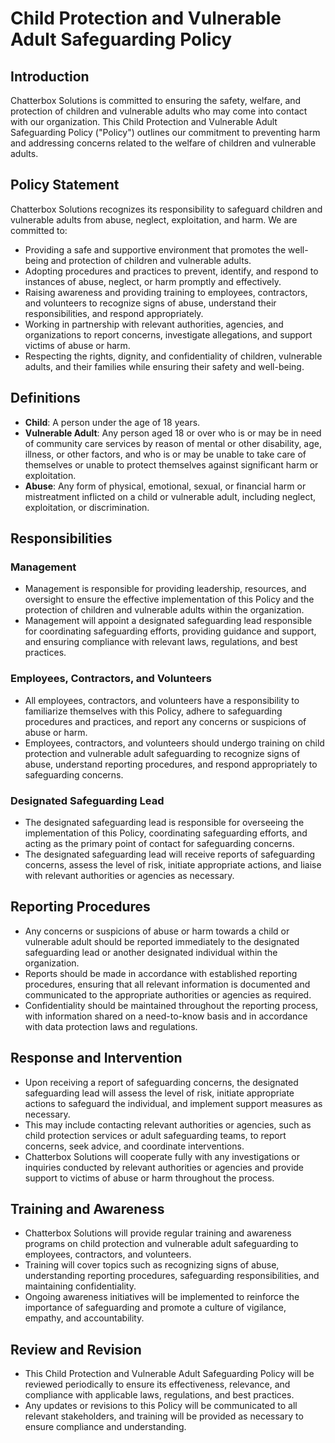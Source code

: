 # Child Protection and Vulnerable Adult Safeguarding Policy

## Introduction

Chatterbox Solutions is committed to ensuring the safety, welfare, and protection of children and vulnerable adults who may come into contact with our organization. This Child Protection and Vulnerable Adult Safeguarding Policy ("Policy") outlines our commitment to preventing harm and addressing concerns related to the welfare of children and vulnerable adults.

## Policy Statement

Chatterbox Solutions recognizes its responsibility to safeguard children and vulnerable adults from abuse, neglect, exploitation, and harm. We are committed to:

- Providing a safe and supportive environment that promotes the well-being and protection of children and vulnerable adults.
- Adopting procedures and practices to prevent, identify, and respond to instances of abuse, neglect, or harm promptly and effectively.
- Raising awareness and providing training to employees, contractors, and volunteers to recognize signs of abuse, understand their responsibilities, and respond appropriately.
- Working in partnership with relevant authorities, agencies, and organizations to report concerns, investigate allegations, and support victims of abuse or harm.
- Respecting the rights, dignity, and confidentiality of children, vulnerable adults, and their families while ensuring their safety and well-being.

## Definitions

- **Child**: A person under the age of 18 years.
- **Vulnerable Adult**: Any person aged 18 or over who is or may be in need of community care services by reason of mental or other disability, age, illness, or other factors, and who is or may be unable to take care of themselves or unable to protect themselves against significant harm or exploitation.
- **Abuse**: Any form of physical, emotional, sexual, or financial harm or mistreatment inflicted on a child or vulnerable adult, including neglect, exploitation, or discrimination.

## Responsibilities

### Management

- Management is responsible for providing leadership, resources, and oversight to ensure the effective implementation of this Policy and the protection of children and vulnerable adults within the organization.
- Management will appoint a designated safeguarding lead responsible for coordinating safeguarding efforts, providing guidance and support, and ensuring compliance with relevant laws, regulations, and best practices.

### Employees, Contractors, and Volunteers

- All employees, contractors, and volunteers have a responsibility to familiarize themselves with this Policy, adhere to safeguarding procedures and practices, and report any concerns or suspicions of abuse or harm.
- Employees, contractors, and volunteers should undergo training on child protection and vulnerable adult safeguarding to recognize signs of abuse, understand reporting procedures, and respond appropriately to safeguarding concerns.

### Designated Safeguarding Lead

- The designated safeguarding lead is responsible for overseeing the implementation of this Policy, coordinating safeguarding efforts, and acting as the primary point of contact for safeguarding concerns.
- The designated safeguarding lead will receive reports of safeguarding concerns, assess the level of risk, initiate appropriate actions, and liaise with relevant authorities or agencies as necessary.

## Reporting Procedures

- Any concerns or suspicions of abuse or harm towards a child or vulnerable adult should be reported immediately to the designated safeguarding lead or another designated individual within the organization.
- Reports should be made in accordance with established reporting procedures, ensuring that all relevant information is documented and communicated to the appropriate authorities or agencies as required.
- Confidentiality should be maintained throughout the reporting process, with information shared on a need-to-know basis and in accordance with data protection laws and regulations.

## Response and Intervention

- Upon receiving a report of safeguarding concerns, the designated safeguarding lead will assess the level of risk, initiate appropriate actions to safeguard the individual, and implement support measures as necessary.
- This may include contacting relevant authorities or agencies, such as child protection services or adult safeguarding teams, to report concerns, seek advice, and coordinate interventions.
- Chatterbox Solutions will cooperate fully with any investigations or inquiries conducted by relevant authorities or agencies and provide support to victims of abuse or harm throughout the process.

## Training and Awareness

- Chatterbox Solutions will provide regular training and awareness programs on child protection and vulnerable adult safeguarding to employees, contractors, and volunteers.
- Training will cover topics such as recognizing signs of abuse, understanding reporting procedures, safeguarding responsibilities, and maintaining confidentiality.
- Ongoing awareness initiatives will be implemented to reinforce the importance of safeguarding and promote a culture of vigilance, empathy, and accountability.

## Review and Revision

- This Child Protection and Vulnerable Adult Safeguarding Policy will be reviewed periodically to ensure its effectiveness, relevance, and compliance with applicable laws, regulations, and best practices.
- Any updates or revisions to this Policy will be communicated to all relevant stakeholders, and training will be provided as necessary to ensure compliance and understanding.
